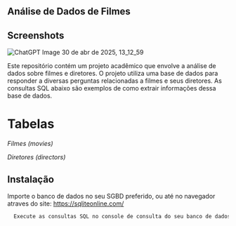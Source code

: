 
## Análise de Dados de Filmes

## Screenshots

![ChatGPT Image 30 de abr  de 2025, 13_12_59](https://github.com/user-attachments/assets/3ceb4cc6-993d-4dca-824d-f0b7ba5329e9)

Este repositório contém um projeto acadêmico que envolve a análise de dados sobre filmes e diretores. O projeto utiliza uma base de dados para responder a diversas perguntas relacionadas a filmes e seus diretores. As consultas SQL abaixo são exemplos de como extrair informações dessa base de dados.

# Tabelas

*Filmes (movies)*

*Diretores (directors)*


## Instalação

Importe o banco de dados no seu SGBD preferido, ou até no navegador atraves do site: https://sqliteonline.com/

```bash
  Execute as consultas SQL no console de consulta do seu banco de dados para obter as respostas para as perguntas acima.
```
    